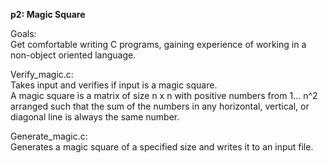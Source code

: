 **p2: Magic Square**  
    
Goals:  
Get comfortable writing C programs, gaining experience of working in a non-object oriented language.    
  
Verify_magic.c:  
Takes input and verifies if input is a magic square.  
A magic square is a matrix of size n x n with positive numbers from 1... n^2 arranged such that the sum of the numbers in any horizontal, vertical, or diagonal line is always the same number.  
  
Generate_magic.c:  
Generates a magic square of a specified size and writes it to an input file.

